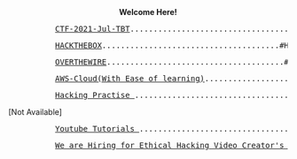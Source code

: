 <html>
  <body>
   <center> <b>Welcome Here! </b> </center>
   <pre>          <a href="https://0x00eh.github.io/CTF/AT-CTF-2021-TBT">CTF-2021-Jul-TBT</a>......................................#CTF #Theblackthreat #CTF2021</pre>  
      <pre>          <a href="https://app.hackthebox.eu/profile/256893">HACKTHEBOX</a>......................................#Hackthebox #Theblackthreat #Machine #root</pre> 
    <pre>          <a href="https://0x00eh.github.io/CTF/Overthewire_bandit">OVERTHEWIRE</a>......................................#overthewire #Theblackthreat #ssh #root</pre> 
    <pre>          <a href="https://github.com/theblackthreat/AWS-console">AWS-Cloud(With Ease of learning)</a>................................. #aws #cloud #app</pre>
    <pre>          <a href="https://theblackthreat-vuldev.herokuapp.com/login.php">Hacking Practise </a>................................... #Vulnerable #Hacking #training</pre> [Not Available]
        <pre>          <a href="https://youtube.com/theblackthreat">Youtube Tutorials </a>.................................#Theblackthreat #Vulnerable #youtube </pre>
            <pre>          <a href="https://forms.gle/B79iAkNvanwmxMWP9">We are Hiring for Ethical Hacking Video Creator's </a>..........................#Theblackthreat  </pre>
  </body>
</html>














